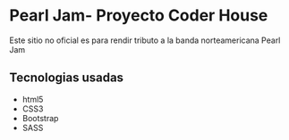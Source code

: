 <h1>Pearl Jam- Proyecto Coder House</h1>
<p>Este sitio no oficial es para rendir tributo a la banda norteamericana Pearl Jam</p>

<h2>Tecnologias usadas</h2>
<ul>
<li>html5</li>
<li>CSS3</li>
<li>Bootstrap</li>
<li>SASS</li>
</ul>